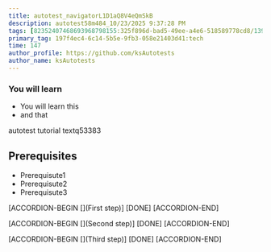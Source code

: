 ```yaml
---
title: autotest_navigatorL1D1aQ8V4eQmSkB
description: autotest58m484_10/23/2025 9:37:28 PM
tags: [82352407468693968798155:325f896d-bad5-49ee-a4e6-518589778cd8/139269250608756787992873,197f4ec4-6c14-5b5e-9fb3-058e21403d41:tech/73554900100700000996,c1a376dd-ebd0-4787-804e-a23fef23ba06:4625ac99-30b5-4df6-a6c5-f840dd406e80/7cfdb271-e33c-4258-8fa7-c26df3a3e795]
primary_tag: 197f4ec4-6c14-5b5e-9fb3-058e21403d41:tech
time: 147
author_profile: https://github.com/ksAutotests
author_name: ksAutotests
---
```

### You will learn
- You will learn this
- and that

autotest tutorial textq53383

## Prerequisites
- Prerequisute1
- Prerequisute2
- Prerequisute3

[ACCORDION-BEGIN [](First step)]
[DONE]
[ACCORDION-END]

[ACCORDION-BEGIN [](Second step)]
[DONE]
[ACCORDION-END]

[ACCORDION-BEGIN [](Third step)]
[DONE]
[ACCORDION-END]


